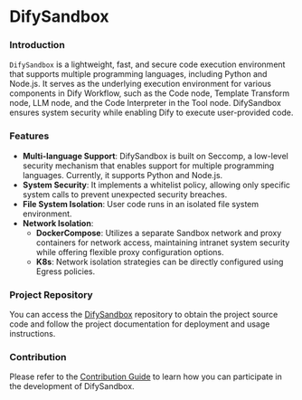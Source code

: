 # DifySandbox

### Introduction
`DifySandbox` is a lightweight, fast, and secure code execution environment that supports multiple programming languages, including Python and Node.js. It serves as the underlying execution environment for various components in Dify Workflow, such as the Code node, Template Transform node, LLM node, and the Code Interpreter in the Tool node. DifySandbox ensures system security while enabling Dify to execute user-provided code.

### Features
- **Multi-language Support**: DifySandbox is built on Seccomp, a low-level security mechanism that enables support for multiple programming languages. Currently, it supports Python and Node.js.
- **System Security**: It implements a whitelist policy, allowing only specific system calls to prevent unexpected security breaches.
- **File System Isolation**: User code runs in an isolated file system environment.
- **Network Isolation**:
    - **DockerCompose**: Utilizes a separate Sandbox network and proxy containers for network access, maintaining intranet system security while offering flexible proxy configuration options.
    - **K8s**: Network isolation strategies can be directly configured using Egress policies.

### Project Repository
You can access the [DifySandbox](https://github.com/langgenius/dify-sandbox) repository to obtain the project source code and follow the project documentation for deployment and usage instructions.

### Contribution
Please refer to the [Contribution Guide](development/backend/sandbox/contribution.md) to learn how you can participate in the development of DifySandbox.